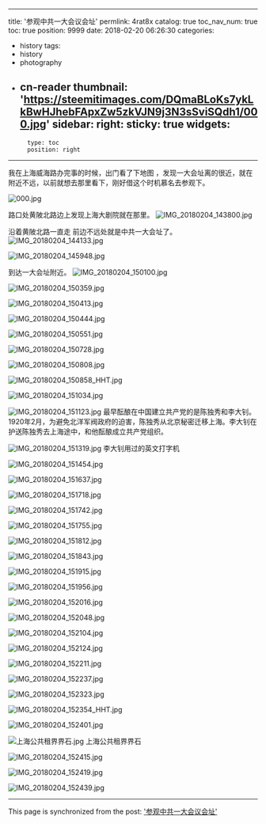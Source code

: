 
---
title: '参观中共一大会议会址'
permlink: 4rat8x
catalog: true
toc_nav_num: true
toc: true
position: 9999
date: 2018-02-20 06:26:30
categories:
- history
tags:
- history
- photography
- cn-reader
thumbnail: 'https://steemitimages.com/DQmaBLoKs7ykLkBwHJhebFApxZw5zkVJN9j3N3sSviSQdh1/000.jpg'
sidebar:
    right:
        sticky: true
widgets:
    -
        type: toc
        position: right
---


我在上海威海路办完事的时候，出门看了下地图 ，发现一大会址离的很近，就在附近不远，以前就想去那里看下，刚好借这个时机慕名去参观下。

![000.jpg](https://steemitimages.com/DQmaBLoKs7ykLkBwHJhebFApxZw5zkVJN9j3N3sSviSQdh1/000.jpg)


路口处黄陂北路边上发现上海大剧院就在那里。
![IMG_20180204_143800.jpg](https://steemitimages.com/DQmNts3Sn46RsmuHkyuVUnJhQGBuVyGNNtasGhZYZMkQyF1/IMG_20180204_143800.jpg)

沿着黄陂北路一直走
前边不远处就是中共一大会址了。
![IMG_20180204_144133.jpg](https://steemitimages.com/DQmSg8VeVEW4ufERt81HEYHKKWwazNgT2KKy95YBeTZKMFe/IMG_20180204_144133.jpg)


![IMG_20180204_145948.jpg](https://steemitimages.com/DQmcrghyS7itmigdZPJNM5p2fwTmMQKCMkBwpkActCs4vQb/IMG_20180204_145948.jpg)

到达一大会址附近。
![IMG_20180204_150100.jpg](https://steemitimages.com/DQmUWopH5x2izmNTA4Myc1Gq1BpABiSVb7GXnppfrwyAKqD/IMG_20180204_150100.jpg)

![IMG_20180204_150359.jpg](https://steemitimages.com/DQmPw1PwNpjHqZV3VuczN33Bcwj3tfgDg6ZhU12jevwBKMr/IMG_20180204_150359.jpg)

![IMG_20180204_150413.jpg](https://steemitimages.com/DQmQevuMczqjkVaDT26u6xdBtA8E8yVMdVm6HX5WmhNLVa3/IMG_20180204_150413.jpg)


![IMG_20180204_150444.jpg](https://steemitimages.com/DQmVsH8mmGPLS1AhrpCJMdQmadtEBGRv7aBekTFUNjjzSWr/IMG_20180204_150444.jpg)

![IMG_20180204_150551.jpg](https://steemitimages.com/DQmP2q4bHo7CyLo2FdcTH3YD6YXokDzbY9rKuRjER1bgRCL/IMG_20180204_150551.jpg)

![IMG_20180204_150728.jpg](https://steemitimages.com/DQmcPU8Gbd3nWTiystsE7pwMdJEddDSKxokFsTdckjmPdNV/IMG_20180204_150728.jpg)


![IMG_20180204_150808.jpg](https://steemitimages.com/DQmXVE4o1MYbyBvBoCqMrJ1KrR25jfhq7EX62sRDaVw7eCi/IMG_20180204_150808.jpg)

![IMG_20180204_150858_HHT.jpg](https://steemitimages.com/DQmTdsLGXeS7kbuY4AzL6F8XpafPct9AV6gxdwHmrKVDNQt/IMG_20180204_150858_HHT.jpg)

![IMG_20180204_151034.jpg](https://steemitimages.com/DQmZwzBe5wpPQRwouDPcf4ZTKrs8xrWRTk4dGjF7yn424Gc/IMG_20180204_151034.jpg)

![IMG_20180204_151123.jpg](https://steemitimages.com/DQmbQ7gHPyBb43ei65RnFBuv4YnD4Md5QqpJidtAXEWS1pt/IMG_20180204_151123.jpg)
最早酝酿在中国建立共产党的是陈独秀和李大钊。
1920年2月，为避免北洋军阀政府的迫害，陈独秀从北京秘密迁移上海。李大钊在护送陈独秀去上海途中，和他酝酿成立共产党组织。


![IMG_20180204_151319.jpg](https://steemitimages.com/DQmTsqu3iHoWh5htN59akYNinBE5STAVCHD98k8gCc1hKMX/IMG_20180204_151319.jpg)
李大钊用过的英文打字机

![IMG_20180204_151454.jpg](https://steemitimages.com/DQmQCqbhYfYqqv5Z8CgCL2RdEyhU9dEKoPjwre7n4AdkaDx/IMG_20180204_151454.jpg)

![IMG_20180204_151637.jpg](https://steemitimages.com/DQmVGmpzSWdbpPKKZKYaiWgn8bVyA8kEgkZy71kvcAvBrRp/IMG_20180204_151637.jpg)

![IMG_20180204_151718.jpg](https://steemitimages.com/DQmbDgNGiH6SRC36o8ntCcbBaCSisdwFFkVZ8oWKBtBdVSK/IMG_20180204_151718.jpg)

![IMG_20180204_151742.jpg](https://steemitimages.com/DQmT6m3ZbD2mYskezdU5PKShYRRUVFYcjozJBAhe5ixaFCw/IMG_20180204_151742.jpg)

![IMG_20180204_151755.jpg](https://steemitimages.com/DQmVhr2CtxnKt74KuVjqDvQbTEFzZFu96YMU73mwrc4oWhM/IMG_20180204_151755.jpg)

![IMG_20180204_151812.jpg](https://steemitimages.com/DQmbXkMVLUuM1BZriqisVgaMSezvENeJ63gNG39qvL5hjwb/IMG_20180204_151812.jpg)

![IMG_20180204_151843.jpg](https://steemitimages.com/DQmaCnHvt8L4aAiMJzx7XW3UCZim37UAfoj9V1JSED5kLQn/IMG_20180204_151843.jpg)

![IMG_20180204_151915.jpg](https://steemitimages.com/DQmTVJp2ZEmBrGXYfsfVLEjzFcSRQ6evNXVc9hHUEVqgZmd/IMG_20180204_151915.jpg)

![IMG_20180204_151956.jpg](https://steemitimages.com/DQmPfWHgr964StVwEENzu9Nk9y1GWbzMcJyP92LFwPy7Mt4/IMG_20180204_151956.jpg)

![IMG_20180204_152016.jpg](https://steemitimages.com/DQmedMAz5nH1bBXX6JRjeMKbHwqFLVGQu7NUCVeewqahHuh/IMG_20180204_152016.jpg)

![IMG_20180204_152048.jpg](https://steemitimages.com/DQmexxh5eYmGFuwEYkfJR79v6jismiEXtWorUkxzQCnKJXW/IMG_20180204_152048.jpg)

![IMG_20180204_152104.jpg](https://steemitimages.com/DQma6bXBHkdBabwaDztko1WqRQbdD4gnU4yb1CQE7K8ewaU/IMG_20180204_152104.jpg)


![IMG_20180204_152124.jpg](https://steemitimages.com/DQmdodd5VvcKcsUL25DzxZ5hDm9nrgMEwrYD6HNPbx5KM7b/IMG_20180204_152124.jpg)

![IMG_20180204_152211.jpg](https://steemitimages.com/DQmZsPBMYRQS7rvNxPNuJp5fZsEh7UkGGUbBT6cY1cCYBpS/IMG_20180204_152211.jpg)

![IMG_20180204_152237.jpg](https://steemitimages.com/DQmXNNW9ZBDCPKd3kjoaeYqrN3Z7R2y8cSiQrn74KdkjwnH/IMG_20180204_152237.jpg)

![IMG_20180204_152323.jpg](https://steemitimages.com/DQmYxqWCJdzQWBVyvV8p6XZqchRSGz2VaKwZrxi5Fur3GEM/IMG_20180204_152323.jpg)

![IMG_20180204_152354_HHT.jpg](https://steemitimages.com/DQmZRTVAX2sdJAzUBsiDRectCnnGX3a1qK3vRsBRsozQYE2/IMG_20180204_152354_HHT.jpg)

![IMG_20180204_152401.jpg](https://steemitimages.com/DQmaErWqSWegFWu31MRU7qMxBqXnvE6UV3UQqyDxwugpGbM/IMG_20180204_152401.jpg)

![上海公共租界界石.jpg](https://steemitimages.com/DQmS6HT1czaRHGrq7eJMjnLaQ7yaHpgKFZjfFURpxqDtPS6/%E4%B8%8A%E6%B5%B7%E5%85%AC%E5%85%B1%E7%A7%9F%E7%95%8C%E7%95%8C%E7%9F%B3.jpg)
上海公共租界界石

![IMG_20180204_152415.jpg](https://steemitimages.com/DQmU8s6WEePSxcyFGkAtAiacC4PpewcibcqTYMhgtpoNi7E/IMG_20180204_152415.jpg)

![IMG_20180204_152419.jpg](https://steemitimages.com/DQmWbyTbJ3w5ujN3QLuVCAXt3dqEnLHTLKKN9Ejgv1anf5z/IMG_20180204_152419.jpg)

![IMG_20180204_152439.jpg](https://steemitimages.com/DQmckS8mGpAPW2hdDqPQppqLmznsZiKXqaLKhu3d2oakHvo/IMG_20180204_152439.jpg)

- - -

This page is synchronized from the post: ['参观中共一大会议会址'](https://steemit.com/@rivalhw/4rat8x)
